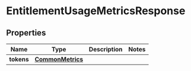 
# EntitlementUsageMetricsResponse

## Properties
Name | Type | Description | Notes
------------ | ------------- | ------------- | -------------
**tokens** | [**CommonMetrics**](CommonMetrics.md) |  | 



